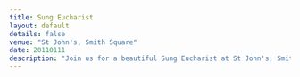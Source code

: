 ```yaml
---
title: Sung Eucharist
layout: default
details: false
venue: "St John's, Smith Square"
date: 20110111
description: "Join us for a beautiful Sung Eucharist at St John's, Smith Square, featuring uplifting choral music and a welcoming atmosphere for all attendees."
---
```

